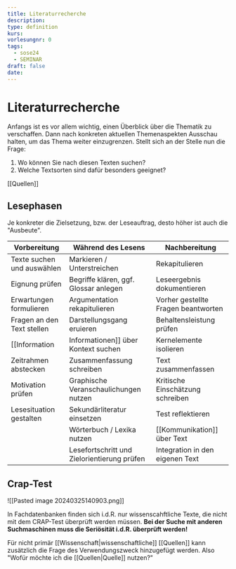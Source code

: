 ```yaml
---
title: Literaturrecherche
description: 
type: definition
kurs: 
vorlesungnr: 0
tags:
  - sose24
  - SEMINAR
draft: false
date:
---
```

# Literaturrecherche

Anfangs ist es vor allem wichtig, einen Überblick über die Thematik zu verschaffen. Dann nach konkreten aktuellen Themenaspekten Ausschau halten, um das Thema weiter einzugrenzen. Stellt sich an der Stelle nun die Frage:

1. Wo können Sie nach diesen Texten suchen?
2. Welche Textsorten sind dafür besonders geeignet?

[[Quellen]]

## Lesephasen

Je konkreter die Zielsetzung, bzw. der Leseauftrag, desto höher ist auch die "Ausbeute". 

| Vorbereitung                      | Während des Lesens                          | Nachbereitung                                    |
| --------------------------------- | ------------------------------------------- | ------------------------------------------------ |
| Texte suchen und auswählen        | Markieren / Unterstreichen                  | Rekapitulieren                                   |
| Eignung prüfen                    | Begriffe klären, ggf. Glossar anlegen       | Leseergebnis dokumentieren                       |
| Erwartungen formulieren           | Argumentation rekapitulieren                | Vorher gestellte Fragen beantworten              |
| Fragen an den Text stellen        | Darstellungsgang eruieren                   | Behaltensleistung prüfen                         |
| [[Information|Informationen]] über Kontext suchen | Kernelemente isolieren                      | Gelesenes mit anderen Texten in Beziehung setzen |
| Zeitrahmen abstecken              | Zusammenfassung schreiben                   | Text zusammenfassen                              |
| Motivation prüfen                 | Graphische Veranschaulichungen nutzen       | Kritische Einschätzung schreiben                 |
| Lesesituation gestalten           | Sekundärliteratur einsetzen                 | Test reflektieren                                |
|                                   | Wörterbuch / Lexika nutzen                  | [[Kommunikation]] über Text                          |
|                                   | Lesefortschritt und Zielorientierung prüfen | Integration in den eigenen Text                  |

## Crap-Test

![[Pasted image 20240325140903.png]]

In Fachdatenbanken finden sich i.d.R. nur wissenscahftliche Texte, die nicht mit dem CRAP-Test überprüft werden müssen. **Bei der Suche mit anderen Suchmaschinen muss die Seriösität i.d.R. überprüft werden!**

Für nicht primär [[Wissenschaft|wissenschaftliche]] [[Quellen]] kann zusätzlich die Frage des Verwendungszweck hinzugefügt werden. Also "Wofür möchte ich die [[Quellen|Quelle]] nutzen?"